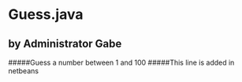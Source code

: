 # Guess.java
## by Administrator Gabe
#####Guess a number between 1 and 100
#####This line is added in netbeans
